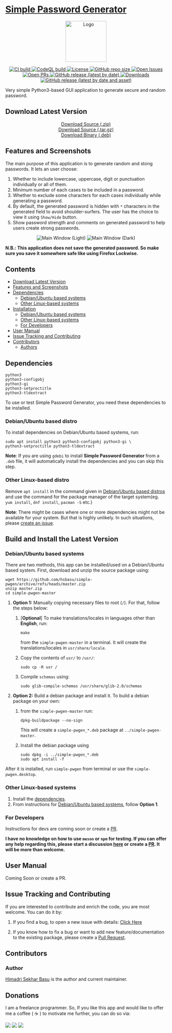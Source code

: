 # [Simple Password Generator](https://github.com/hsbasu/simple-pwgen)

<p align="center">
  	<img src="https://raw.githubusercontent.com/hsbasu/simple-pwgen/master/usr/share/icons/hicolor/scalable/apps/simple-pwgen.svg?sanitize=true" height="128" alt="Logo">
</p>

<p align="center">
	<a href="#">
		<img src="https://img.shields.io/github/workflow/status/hsbasu/simple-pwgen/CI/master?label=CI%20Build" alt="CI build">
	</a>
	<a href="#">
		<img src="https://img.shields.io/github/workflow/status/hsbasu/simple-pwgen/CodeQL/master?label=CodeQL%20Build" alt="CodeQL build">
	</a>
	<a href="https://github.com/hsbasu/simple-pwgen/blob/master/LICENSE">
		<img src="https://img.shields.io/github/license/hsbasu/simple-pwgen?label=License" alt="License">
	</a>
  	<a href="#">
		<img src="https://img.shields.io/github/repo-size/hsbasu/simple-pwgen?label=Repo%20size" alt="GitHub repo size">
  	</a>
	<a href="https://github.com/hsbasu/simple-pwgen/issues" target="_blank">
		<img src="https://img.shields.io/github/issues/hsbasu/simple-pwgen?label=Issues" alt="Open Issues">
	</a>
	<a href="https://github.com/hsbasu/simple-pwgen/pulls" target="_blank">
		<img src="https://img.shields.io/github/issues-pr/hsbasu/simple-pwgen?label=PR" alt="Open PRs">
	</a>
  	<a href="https://github.com/hsbasu/simple-pwgen/releases/latest">
    	<img src="https://img.shields.io/github/v/release/hsbasu/simple-pwgen?label=Latest%20Stable%20Release" alt="GitHub release (latest by date)">
  	</a>
	<a href="#download-latest-version">
		<img src="https://img.shields.io/github/downloads/hsbasu/simple-pwgen/total?label=Downloads" alt="Downloads">
	</a>
	<a href="https://github.com/hsbasu/simple-pwgen/releases/download/1.0.7/simple-pwgen_1.0.7_all.deb">
		<img src="https://img.shields.io/github/downloads/hsbasu/simple-pwgen/1.0.7/simple-pwgen_1.0.7_all.deb?color=blue&label=Downloads%40Latest%20Binary" alt="GitHub release (latest by date and asset)">
	</a>
</p>

Very simple Python3-based GUI application to generate secure and random password.

## Download Latest Version
<p align="center">
	<a href="https://github.com/hsbasu/simple-pwgen/zipball/master">Download Source (.zip)</a></br>
	<a href="https://github.com/hsbasu/simple-pwgen/tarball/master">Download Source (.tar.gz)</a></br>
	<a href="https://github.com/hsbasu/simple-pwgen/releases/download/1.0.7/simple-pwgen_1.0.7_all.deb">Download Binary (.deb)</a>
</p>

## Features and Screenshots

The main purpose of this application is to generate random and stong passwords. It lets an user choose:
1. Whether to include lowercase, uppercase, digit or punctuation individually or all of them.
2. Minimum number of each cases to be included in a password.
3. Whether to exclude some characters for each cases individually while generating a password.
4. By default, the generated password is hidden with `*` characters in the generated field to avoid shoulder-surfers. The user has the choice to view it using `Show/Hide` button.
5. Show password strength and comments on generated password to help users create strong passwords.

<p align="center">
	<img src="https://github.com/hsbasu/simple-pwgen/raw/gh-pages/screenshots/main-window-light.png" alt="Main Window (Light)">
	<img src="https://github.com/hsbasu/simple-pwgen/raw/gh-pages/screenshots/main-window-dark.png" alt="Main Window (Dark)">
</p>

**N.B.: This application does not save the generated password. So make sure you save it somewhere safe like using Firefox Lockwise.**

## Contents
- [Download Latest Version](#download-latest-version)
- [Features and Screenshots](#features-and-screenshots)
- [Dependencies](#dependencies)
	- [Debian/Ubuntu based systems](#debianubuntu-based-distro)
	- [Other Linux-based systems](#other-linux-based-distro)
- [Installation](#build-and-install-the-latest-version)
	- [Debian/Ubuntu based systems](#debianubuntu-based-systems)
	- [Other Linux-based systems](#other-linux-based-systems)
	- [For Developers](#for-developers)
- [User Manual](#user-manual)
- [Issue Tracking and Contributing](#issue-tracking-and-contributing)
- [Contributors](#contributors)
	- [Authors](#author)

## Dependencies
```
python3
python3-configobj
python3-gi
python3-setproctitle
python3-tldextract
```
To use or test Simple Password Generator, you need these dependencies to be installed.

### Debian/Ubuntu based distro
To install dependencies on Debian/Ubuntu based systems, run:
```
sudo apt install python3 python3-configobj python3-gi \
python3-setproctitle python3-tldextract
```
**Note**: If you are using `gdebi` to install **Simple Password Generator** from a `.deb` file, it will automatically install the dependencies and you can skip this step.

### Other Linux-based distro
Remove `apt install` in the command given in [Debian/Ubuntu based distros](#debianubuntu-based-distro) and use the command for the package manager of the target system(eg. `yum install`, `dnf install`, `pacman -S` etc.)

**Note**: There might be cases where one or more dependencies might not be available for your system. But that is highly unlikely. In such situations, please [create an issue](#issue-tracking-and-contributing).

## Build and Install the Latest Version
### Debian/Ubuntu based systems
There are two methods, this app can be installed/used on a Debian/Ubuntu based system. First, download and unzip the source package using:
```
wget https://github.com/hsbasu/simple-pwgen/archive/refs/heads/master.zip
unzip master.zip
cd simple-pwgen-master
```

1. **Option 1:** Manually copying necessary files to root (`/`). For that, follow the steps below:
	1. [**Optional**] To make translations/locales in languages other than **English**, run:
		```
		make
		```
		from the `simple-pwgen-master` in a terminal. It will create the translations/locales in `usr/share/locale`.
	
	2. Copy the contents of `usr/` to `/usr/`:
		```
		sudo cp -R usr /
		```
	3. Compile `schemas` using:
		```
		sudo glib-compile-schemas /usr/share/glib-2.0/schemas
		```

2. **Option 2:** Build a debian package and install it. To build a debian package on your own:
	1. from the `simple-pwgen-master` run:
		```
		dpkg-buildpackage --no-sign
		```
		This will create a `simple-pwgen_*.deb` package at `../simple-pwgen-master`.
	
	2. Install the debian package using
		```
		sudo dpkg -i ../simple-pwgen_*.deb
		sudo apt install -f
		```
After it is installed, run `simple-pwgen` from terminal or use the `simple-pwgen.desktop`.

### Other Linux-based systems
1. Install the [dependencies](#other-linux-based-distro).
2. From instructions for [Debian/Ubuntu based systems](#debianubuntu-based-systems), follow **Option 1**.


### For Developers
Instructions for devs are coming soon or create a [PR](https://github.com/hsbasu/simple-pwgen/compare).

**I have no knowledge on how to use `meson` or `npm` for testing. If you can offer any help regarding this, please start a discussion [here](https://github.com/hsbasu/simple-pwgen/discussions) or create a [PR](https://github.com/hsbasu/simple-pwgen/compare). It will be more than welcome.**

## User Manual
Coming Soon or create a PR.

## Issue Tracking and Contributing
If you are interested to contribute and enrich the code, you are most welcome. You can do it by:
1. If you find a bug, to open a new issue with details: [Click Here](https://github.com/hsbasu/simple-pwgen/issues)

2. If you know how to fix a bug or want to add new feature/documentation to the existing package, please create a [Pull Request](https://github.com/hsbasu/simple-pwgen/compare).

## Contributors

### Author
[Himadri Sekhar Basu](https://github.com/hsbasu) is the author and current maintainer.

## Donations
I am a freelance programmer. So, If you like this app and would like to offer me a coffee ( &#9749; ) to motivate me further, you can do so via:

[![](https://liberapay.com/assets/widgets/donate.svg)](https://liberapay.com/hsbasu/donate)
[![](https://www.paypalobjects.com/webstatic/i/logo/rebrand/ppcom.svg)](https://paypal.me/hsbasu)
[![](https://hsbasu.github.io/styles/icons/logo/svg/upi-logo.svg)](https://hsbasu.github.io/images/upi-qr.jpg)
